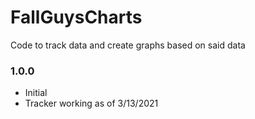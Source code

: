 # FallGuysCharts
Code to track data and create graphs based on said data

### 1.0.0
- Initial
- Tracker working as of 3/13/2021
